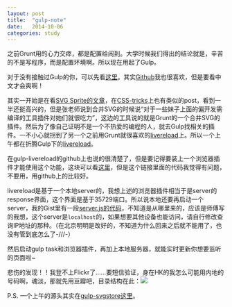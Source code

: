```yaml
---
layout: post
title:  "gulp-note"
date:   2014-10-06 
categories: study
---
```




之前Grunt用的心力交瘁，都是配置给闹到。大学时候我们得出的结论就是，辛苦的不是写程序，而是配置环境啊。所以现在用起了Gulp。

对于没有接触过Gulp的你，可以先看[这里](https://github.com/minghe/Gulp.js-demo/blob/master/README.md)。其实[Github](http://gulpjs.com/)我也很喜欢，但是要看中文才会爽啊！

其实一开始是在看[SVG Sprite的文章](http://www.zhangxinxu.com/wordpress/2014/07/introduce-svg-sprite-technology/)，在[CSS-tricks](http://css-tricks.com/svg-sprites-use-better-icon-fonts/)上也有类似的post，看到一半还挺高兴的，但是张老师说到合并SVG的时候说“对于一些妹子上面的偏开发需编译的工具插件对她们就很吃力”，这边的工具说的就是Grunt的一个合并SVG的插件。然后为了像自己证明不是一个不热爱的编程的人，就去Gulp找相关的插件。一不小心就拐到了另一个之前用Grunt就很喜欢的[livereload](https://github.com/gruntjs/grunt-contrib-livereload)上。所以一个上午都在折腾Gulp下的[livereload](https://github.com/vohof/gulp-livereload)。

在gulp-livereload的github上也说的很清楚了，但是要记得要装上一个浏览器插件才能使用这个功能，这块可以看[这里](https://cnodejs.org/topic/53427d16dc556e3b3901861e)，但是这个链接里面的代码我觉得有问题，不要用，用github上的比较好。

livereload是基于一个本地server的，我想上述的浏览器插件相当于是server的response界面，这个界面是基于35729端口。所以说本地还要再启动一个server，我的Gist里有一段[server.js的代码](https://gist.github.com/kmokidd/15b9b9a6b1e32c15e9b5)，不知道是从哪里来的，应该是师傅写的我想，这个server是`localhost`的，如果想要其他设备也能访问，请自行修改查询IP地址的那种。（在北京明明是改好的，不知道为什么回来之后就不能用了，也没有管到底怎么了-///-）

然后启动gulp task和浏览器插件，再加上本地服务器，就能实时更新你想要监听的页面啦~

悲伤的发现！！我登不上Flickr了……要短信验证，身在HK的我怎么可能用内地的号码啊，魂淡，那就先用豆瓣吧，目录结构在此：![](https://c4.staticflickr.com/8/7476/15302678893_50cb2dd7d0_z.jpg)

P.S. 一个上午的源头其实在[gulp-svgstore这里](https://github.com/w0rm/gulp-svgstore)。

